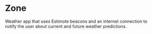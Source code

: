 # Zone
Weather app that uses Estimote beacons and an internet connection to notify the user about current and future weather predictions.
